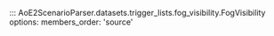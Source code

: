 ::: AoE2ScenarioParser.datasets.trigger_lists.fog_visibility.FogVisibility
    options:
      members_order: 'source'